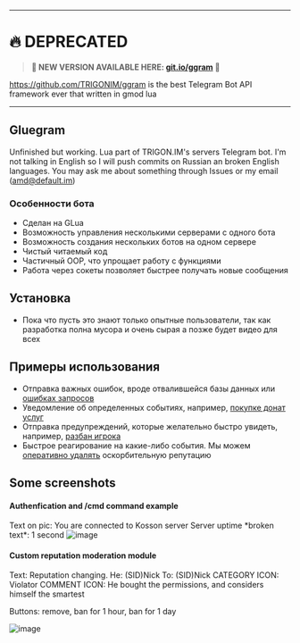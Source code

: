 
---

# 🔥 DEPRECATED

> **🎉 NEW VERSION AVAILABLE HERE: [git.io/ggram](https://git.io/ggram) 🥳**

https://github.com/TRIGONIM/ggram is the best Telegram Bot API framework ever that written in gmod lua

---


## Gluegram
Unfinished but working. Lua part of TRIGON.IM's servers Telegram bot. I'm not talking in English so I will push commits on Russian an broken English languages. You may ask me about something through Issues or my email (amd@default.im)

### Особенности бота
- Сделан на GLua
- Возможность управления несколькими серверами с одного бота
- Возможность создания нескольких ботов на одном сервере
- Чистый читаемый код
- Частичный OOP, что упрощает работу с функциями
- Работа через сокеты позволяет быстрее получать новые сообщения

## Установка
- Пока что пусть это знают только опытные пользователи, так как разработка полна мусора и очень сырая а позже будет видео для всех

## Примеры использования
- Отправка важных ошибок, вроде отвалившейся базы данных или [ошибках запросов](https://cloud.githubusercontent.com/assets/9200174/21981017/2e6b4f82-dbee-11e6-925c-fdd876794f3a.png)
- Уведомление об определенных событиях, например, [покупке донат услуг](https://cloud.githubusercontent.com/assets/9200174/21981052/5c4ca284-dbee-11e6-8b02-9fe87a25b1f8.png)
- Отправка предупреждений, которые желательно быстро увидеть, например, [разбан игрока](https://cloud.githubusercontent.com/assets/9200174/21981108/9396ea1a-dbee-11e6-8537-bb80a74eb675.png)
- Быстрое реагирование на какие-либо события. Мы можем [оперативно удалять](https://cloud.githubusercontent.com/assets/9200174/21981170/d4ac49b4-dbee-11e6-9ad2-51e9e94123d9.png) оскорбительную репутацию


## Some screenshots
#### Authenfication and /cmd command example
Text on pic: You are connected to Kosson server
Server uptime \*broken text\*: 1 second
![image](https://cloud.githubusercontent.com/assets/9200174/21967382/3bab61d8-db8e-11e6-8121-96d6c5034369.png)

#### Custom reputation moderation module
Text: Reputation changing.
He: (SID)Nick
To: (SID)Nick
CATEGORY  ICON: Violator
COMMENT ICON: He bought the permissions, and considers himself the smartest

Buttons: remove, ban for 1 hour, ban for 1 day

![image](https://cloud.githubusercontent.com/assets/9200174/21967388/4dcb17a0-db8e-11e6-8069-7839c6a6d2f8.png)

